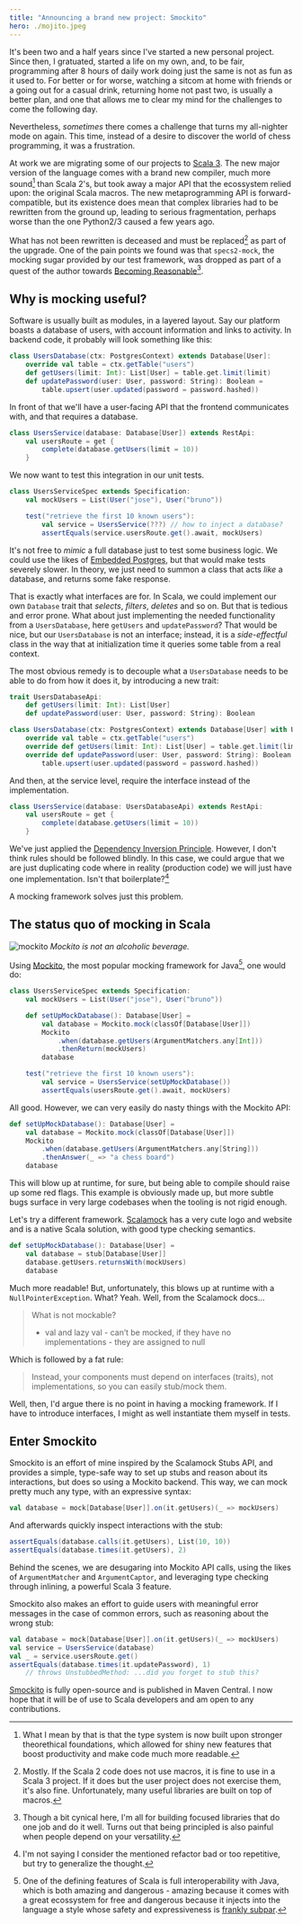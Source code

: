 ```yaml
---
title: "Announcing a brand new project: Smockito"
hero: ./mojito.jpeg
---
```


It's been two and a half years since I've started a new personal project. Since then, I gratuated, started a life on my own, and, to be fair, programming after 8 hours of daily work doing just the same is not as fun as it used to. For better or for worse, watching a sitcom at home with friends or a going out for a casual drink, returning home not past two, is usually a better plan, and one that allows me to clear my mind for the challenges to come the following day.

Nevertheless, *sometimes* there comes a challenge that turns my all-nighter mode on again. This time, instead of a desire to discover the world of chess programming, it was a frustration.

At work we are migrating some of our projects to [Scala 3](https://docs.scala-lang.org/scala3/new-in-scala3.html). The new major version of the language comes with a brand new compiler, much more sound[^dotty] than Scala 2's, but took away a major API that the ecossystem relied upon: the original Scala macros. The new metaprogramming API is forward-compatible, but its existence does mean that complex libraries had to be rewritten from the ground up, leading to serious fragmentation, perhaps worse than the one Python2/3 caused a few years ago.

What has not been rewritten is deceased and must be replaced[^tasty-reader] as part of the upgrade. One of the pain points we found was that `specs2-mock`, the mocking sugar provided by our test framework, was dropped as part of a quest of the author towards [Becoming Reasonable](https://medium.com/@etorreborre_99063/becoming-reasonable-361d7f674ee0)[^becoming-reasonable].

## Why is mocking useful?

Software is usually built as modules, in a layered layout. Say our platform boasts a database of users, with account information and links to activity. In backend code, it probably will look something like this:

```scala
class UsersDatabase(ctx: PostgresContext) extends Database[User]:
    override val table = ctx.getTable("users")
    def getUsers(limit: Int): List[User] = table.get.limit(limit)
    def updatePassword(user: User, password: String): Boolean = 
        table.upsert(user.updated(password = password.hashed))
```

In front of that we'll have a user-facing API that the frontend communicates with, and that requires a database.

```scala
class UsersService(database: Database[User]) extends RestApi:
    val usersRoute = get {
        complete(database.getUsers(limit = 10))
    }
```

We now want to test this integration in our unit tests.

```scala
class UsersServiceSpec extends Specification:
    val mockUsers = List(User("jose"), User("bruno"))

    test("retrieve the first 10 known users"):
        val service = UsersService(???) // how to inject a database?
        assertEquals(service.usersRoute.get().await, mockUsers)
```

It's not free to *mimic* a full database just to test some business logic. We could use the likes of [Embedded Postgres](https://github.com/zonkyio/embedded-postgres), but that would make tests severely slower. In theory, we just need to summon a class that acts *like* a database, and returns some fake response.

That is exactly what interfaces are for. In Scala, we could implement our own `Database` trait that *selects*, *filters*, *deletes* and so on. But that is tedious and error prone. What about just implementing the needed functionality from a `UsersDatabase`, here `getUsers` and `updatePassword`? That would be nice, but our `UsersDatabase` is not an interface; instead, it is a *side-effectful* class in the way that at initialization time it queries some table from a real context.

The most obvious remedy is to decouple what a `UsersDatabase` needs to be able to do from how it does it, by introducing a new trait:

```scala
trait UsersDatabaseApi:
    def getUsers(limit: Int): List[User]
    def updatePassword(user: User, password: String): Boolean

class UsersDatabase(ctx: PostgresContext) extends Database[User] with UsersDatabaseApi:
    override val table = ctx.getTable("users")
    override def getUsers(limit: Int): List[User] = table.get.limit(limit)
    override def updatePassword(user: User, password: String): Boolean = 
        table.upsert(user.updated(password = password.hashed))
```

And then, at the service level, require the interface instead of the implementation.

```scala
class UsersService(database: UsersDatabaseApi) extends RestApi:
    val usersRoute = get {
        complete(database.getUsers(limit = 10))
    }
```

We've just applied the [Dependency Inversion Principle](https://en.wikipedia.org/wiki/Dependency_inversion_principle). However, I don't think rules should be followed blindly. In this case, we could argue that we are just duplicating code where in reality (production code) we will just have one implementation. Isn't that boilerplate?[^boilerplate]

A mocking framework solves just this problem.

## The status quo of mocking in Scala

![mockito](./mojito.jpeg)
*Mockito is not an alcoholic beverage.*

Using [Mockito](https://github.com/mockito/mockito), the most popular mocking framework for Java[^java-interop], one would do:

```scala
class UsersServiceSpec extends Specification:
    val mockUsers = List(User("jose"), User("bruno"))

    def setUpMockDatabase(): Database[User] =
        val database = Mockito.mock(classOf[Database[User]])
        Mockito
            .when(database.getUsers(ArgumentMatchers.any[Int]))
            .thenReturn(mockUsers)
        database

    test("retrieve the first 10 known users"):
        val service = UsersService(setUpMockDatabase())
        assertEquals(usersRoute.get().await, mockUsers)
```

All good. However, we can very easily do nasty things with the Mockito API:

```scala
def setUpMockDatabase(): Database[User] =
    val database = Mockito.mock(classOf[Database[User]])
    Mockito
        .when(database.getUsers(ArgumentMatchers.any[String]))
        .thenAnswer(_ => "a chess board")
    database
```

This will blow up at runtime, for sure, but being able to compile should raise up some red flags. This example is obviously made up, but more subtle bugs surface in very large codebases when the tooling is not rigid enough.

Let's try a different framework. [Scalamock](https://scalamock.org/) has a very cute logo and website and is a native Scala solution, with good type checking semantics.

```scala
def setUpMockDatabase(): Database[User] =
    val database = stub[Database[User]]
    database.getUsers.returnsWith(mockUsers)
    database
```

Much more readable! But, unfortunately, this blows up at runtime with a `NullPointerException`. What? Yeah. Well, from the Scalamock docs...

> What is not mockable?
> - val and lazy val - can’t be mocked, if they have no implementations - they are assigned to null

Which is followed by a fat rule:

> Instead, your components must depend on interfaces (traits), not implementations, so you can easily stub/mock them.

Well, then, I'd argue there is no point in having a mocking framework. If I have to introduce interfaces, I might as well instantiate them myself in tests.

## Enter Smockito

Smockito is an effort of mine inspired by the Scalamock Stubs API, and provides a simple, type-safe way to set up stubs and reason about its interactions, but does so using a Mockito backend. This way, we can mock pretty much any type, with an expressive syntax:

```scala
val database = mock[Database[User]].on(it.getUsers)(_ => mockUsers)
```

And afterwards quickly inspect interactions with the stub:

```scala
assertEquals(database.calls(it.getUsers), List(10, 10))
assertEquals(database.times(it.getUsers), 2)
```

Behind the scenes, we are desugaring into Mockito API calls, using the likes of `ArgumentMatcher` and `ArgumentCaptor`, and leveraging type checking through inlining, a powerful Scala 3 feature.

Smockito also makes an effort to guide users with meaningful error messages in the case of common errors, such as reasoning about the wrong stub:

```scala
val database = mock[Database[User]].on(it.getUsers)(_ => mockUsers)
val service = UsersService(database)
val _ = service.usersRoute.get()
assertEquals(database.times(it.updatePassword), 1)
    // throws UnstubbedMethod: ...did you forget to stub this?
```

[Smockito](https://github.com/bdmendes/smockito) is fully open-source and is published in Maven Central. I now hope that it will be of use to Scala developers and am open to any contributions.

[^dotty]: What I mean by that is that the type system is now built upon stronger theorethical foundations, which allowed for shiny new features that boost productivity and make code much more readable.
[^tasty-reader]: Mostly. If the Scala 2 code does not use macros, it is fine to use in a Scala 3 project. If it does but the user project does not exercise them, it's also fine. Unfortunately, many useful libraries are built on top of macros.
[^becoming-reasonable]: Though a bit cynical here, I'm all for building focused libraries that do one job and do it well. Turns out that being principled is also painful when people depend on your versatility.
[^boilerplate]: I'm not saying I consider the mentioned refactor bad or too repetitive, but try to generalize the thought.
[^java-interop]: One of the defining features of Scala is full interoperability with Java, which is both amazing and dangerous - amazing because it comes with a great ecossystem for free and dangerous because it injects into the language a style whose safety and expressiveness is [frankly subpar](https://hackernoon.com/null-the-billion-dollar-mistake-8t5z32d6).
